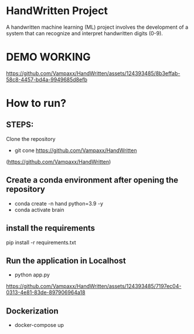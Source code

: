# HandWritten Project

A handwritten machine learning (ML) project involves the development of a system that can recognize and interpret handwritten digits (0-9). 

# DEMO WORKING



https://github.com/Vampaxx/HandWritten/assets/124393485/8b3effab-58c8-4457-bd4a-9949685d8efb



# How to run?

## STEPS:
Clone the repository

- git cone https://github.com/Vampaxx/HandWritten

(https://github.com/Vampaxx/HandWritten)

## Create a conda environment after opening the repository

- conda create -n hand python=3.9 -y
- conda activate brain

## install the requirements

pip install -r requirements.txt

## Run the application in Localhost

- python app.py


https://github.com/Vampaxx/HandWritten/assets/124393485/7197ec04-0313-4e81-83de-897906964a18



## Dockerization

- docker-compose up





  
